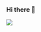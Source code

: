 ### Hi there 👋

<img src="https://capsule-render.vercel.app/api?type=wave&color=auto&height=300&section=header&text=Welcome&fontSize=90" />

